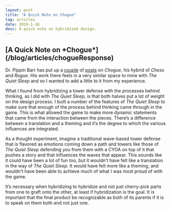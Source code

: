 ```yaml
---
layout: post
title: "A Quick Note on Chogue"
tag: articles
date: 2019-1-16
desc: A quick note on hybridized design.
---
```

<h2>[A Quick Note on *Chogue*](/blog/articles/chogueResponse)</h2>

Dr. Pippin Barr has put up a [couple](https://www.pippinbarr.com/words/2018/06/12/not-new-project-chogue.html) of [posts](https://www.pippinbarr.com/words/2018/06/21/hail-to-the-king.html) on *Chogue*, his hybrid of *Chess* and *Rogue*. His work there feels in a very similar space to mine with *The Quiet Sleep* and so I wanted to add a little to it from my experience.


What I found from hybridizing a tower defense with the processes behind thinking, as I did with *The Quiet Sleep*, is that both halves put a lot of weight on the design process. I built a number of the features of *The Quiet Sleep* to make sure that enough of the process behind thinking came through in the game. This is what allowed the game to make more dynamic statements that came from the interaction between the pieces. There’s a difference between a translation and a theming and it’s the degree to which the various influences are integrated.


As a thought experiment, imagine a traditional wave-based tower defense that is flavored as emotions coming down a path and towers like those of *The Quiet Sleep* defending you from them with a CYOA on top of it that pushes a story and that influences the waves that appear. This sounds like it could have been a lot of fun too, but it wouldn’t have felt like a translation in the way of *The Quiet Sleep*. It would have felt more like a theming, and wouldn’t have been able to achieve much of what I was most proud of with the game.


It’s necessary when hybridizing to hybridize and not just cherry-pick parts from one to graft onto the other, at least if hybridization is the goal. It is important that the final product be recognizable as both of its parents if it is to speak on them both and not just one.

